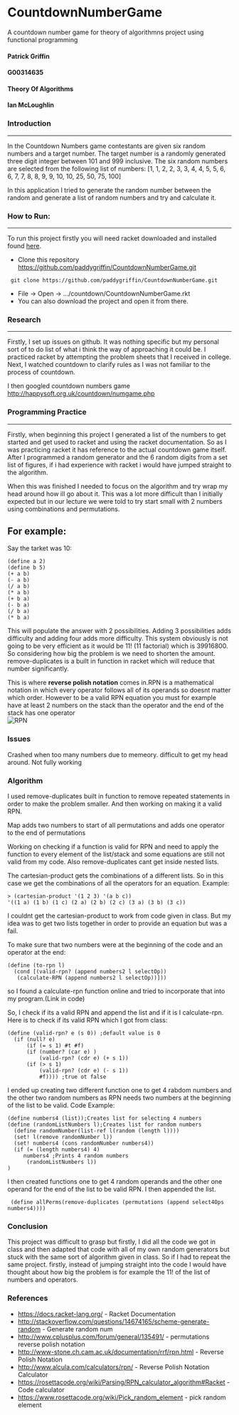 # CountdownNumberGame
A countdown number game for theory of algorithmns project using functional programming
#### Patrick Griffin
#### G00314635
#### Theory Of Algorithms
#### Ian McLoughlin

### Introduction
--------------------
In the Countdown Numbers game contestants are given six random numbers
and a target number. The target number is a randomly generated three digit
integer between 101 and 999 inclusive. The six random numbers are selected
from the following list of numbers:
[1, 1, 2, 2, 3, 3, 4, 4, 5, 5, 6, 6, 7, 7, 8, 8, 9, 9, 10, 10, 25, 50, 75, 100]

In this application I tried to generate the random number between the random and generate a
list of random numbers and try and calculate it.

### How to Run:
----------------------
To run this project firstly you will need racket downloaded and installed found [here](http://racket-lang.org/download/).
- Clone this repository https://github.com/paddygriffin/CountdownNumberGame.git
```
 git clone https://github.com/paddygriffin/CountdownNumberGame.git
 ```
- File -> Open -> .../countdown/CountdownNumberGame.rkt
- You can also download the project and open it from there.

### Research
--------------------
Firstly, I set up issues on github. It was nothing specific but my personal sort of
to do list of what i think the way of approaching it could be.
I practiced racket by attempting the problem sheets that I received in college.
Next, I watched countdown to clarify rules as I was not familiar to the process of countdown.

I then googled countdown numbers game http://happysoft.org.uk/countdown/numgame.php

### Programming Practice
------------------------
Firstly, when beginning this project I generated a list of the numbers to get started 
and get used to racket and using the racket documentation. So as I was practicing racket it has 
reference to the actual countdown game itself.
 After I programmed a random generator and the 6 random digits from
a set list of figures,  if i had experience with
racket i would have jumped straight to the algorithm. 

When this was finished I needed to focus on the algorithm and try wrap
my head around how ill go about it. This was a lot more difficult than I initially expected but 
in our lecture we were told to try start small with 2 numbers using combinations and permutations.

For example:
------------
Say the tarket was 10:
```racket
(define a 2)
(define b 5)
(+ a b)
(- a b)
(/ a b)
(* a b)
(+ b a)
(- b a)
(/ b a)
(* b a)
```

This will populate the answer with 2 possibilities.
Adding 3 possibilities adds difficulty and adding four adds more difficulty. This system obviously is not going to be very
efficient as it would be 11! (11 factorial) which is 39916800. So considering how big the problem is we need to shorten the amount.
remove-duplicates is a built in function in racket which will reduce that number significantly.


This is where **reverse polish notation** comes in.RPN is a mathematical notation in which every operator follows all of its operands so 
doesnt matter which order. However to be a valid RPN equation you must for example have at least 2 numbers on the stack than the operator and the end of the stack has one operator  
![RPN](https://github.com/paddygriffin/CountdownNumberGame/blob/master/image/RPN.jpg "Reverse Polish Notation example")

### Issues
Crashed when too many numbers due to memeory.
difficult to get my head around.
Not fully working

### Algorithm 
I used remove-duplicates built in function to remove repeated statements in order
to make the problem smaller. And then working on making it a valid RPN.

Map adds two numbers to start of all permutations and adds one operator to the end of permutations

Working on checking if a function is valid for RPN and need to apply the function to 
every element of the list/stack and some equations are still not valid from my code. Also
remove-duplicates cant get inside nested lists.

The cartesian-product gets the combinations of a different lists. So in this case we get the 
combinations of all the operators for an equation. 
Example:

```racket
> (cartesian-product '(1 2 3) '(a b c))
'((1 a) (1 b) (1 c) (2 a) (2 b) (2 c) (3 a) (3 b) (3 c))
```

I couldnt get the cartesian-product to work from code given in class. But my idea was to get two lists together
in order to provide an equation but was a fail.

To make sure that two numbers were at the beginning of the code and an operator at the end:
```racket
(define (to-rpn l)
  (cond [(valid-rpn? (append numbers2 l selectOp))
   (calculate-RPN (append numbers2 l selectOp))]))
```

 so I found a calculate-rpn function online and tried
to incorporate that into my program.(Link in code)

So, I check if its a valid RPN and append the list and if it is I calculate-rpn.
Here is to check if its valid RPN which I got from class:
```racket
(define (valid-rpn? e (s 0)) ;default value is 0
  (if (null? e)
      (if (= s 1) #t #f)
      (if (number? (car e) )
          (valid-rpn? (cdr e) (+ s 1))
      (if (> s 1)
          (valid-rpn? (cdr e) (- s 1))
          #f)))) ;true ot false
```

I ended up creating two different function one to get 4 rabdom numbers and the other two random numbers as
RPN needs two numbers at the beginning of the list to be valid.
Code Example:
```racket
(define numbers4 (list));Creates list for selecting 4 numbers
(define (randomListNumbers l);Creates list for random numbers  
  (define randomNumber(list-ref l(random (length l))))  
  (set! l(remove randomNumber l)) 
  (set! numbers4 (cons randomNumber numbers4))  
  (if (= (length numbers4) 4)
     numbers4 ;Prints 4 random numbers
      (randomListNumbers l))
)
```

I then created functions one to get 4 random operands and the other one operand for the end
of the list to be valid RPN. I then appended the list.

```racket
 (define allPerms(remove-duplicates (permutations (append select4Ops numbers4))))
```

### Conclusion
This project was difficult to grasp but firstly, I did all the code we got in class and then adapted that code 
with all of my own random generators but stuck with the same sort of algorithm given in class. So if I had to 
repeat the same project. firstly, instead of jumping straight into the code I would have thought about how big the problem is for 
example the 11! of the list of numbers and operators.


### References
- https://docs.racket-lang.org/ - Racket Documentation
- http://stackoverflow.com/questions/14674165/scheme-generate-random   -  Generate random num
- http://www.cplusplus.com/forum/general/135491/ - permutations reverse polish notation
- http://www-stone.ch.cam.ac.uk/documentation/rrf/rpn.html - Reverse Polish Notation
- http://www.alcula.com/calculators/rpn/ - Reverse Polish Notation Calculator
- https://rosettacode.org/wiki/Parsing/RPN_calculator_algorithm#Racket - Code calculator
- https://www.rosettacode.org/wiki/Pick_random_element - pick random element
